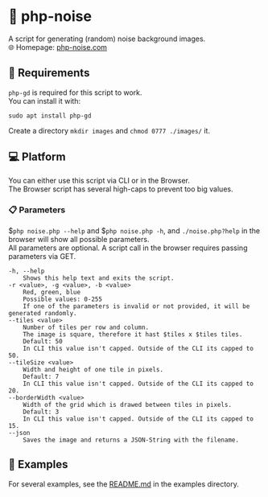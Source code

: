 # :milky_way: php-noise
A script for generating (random) noise background images.  
:globe_with_meridians: Homepage: [php-noise.com](https://php-noise.com)  

## :wrench: Requirements
`php-gd` is required for this script to work.  
You can install it with:  
```
sudo apt install php-gd
```
Create a directory `mkdir images` and `chmod 0777 ./images/` it.

## :computer: Platform
You can either use this script via CLI or in the Browser.  
The Browser script has several high-caps to prevent too big values.  

### :clipboard: Parameters
$`php noise.php --help` and $`php noise.php -h`, and `./noise.php?help` in the browser will show all possible parameters.  
All parameters are optional. A script call in the browser requires passing parameters via GET.

```
-h, --help
	Shows this help text and exits the script.
-r <value>, -g <value>, -b <value>
	Red, green, blue
	Possible values: 0-255
	If one of the parameters is invalid or not provided, it will be generated randomly.
--tiles <value>
	Number of tiles per row and column.
	The image is square, therefore it hast $tiles x $tiles tiles.
	Default: 50
	In CLI this value isn't capped. Outside of the CLI its capped to 50.
--tileSize <value>
	Width and height of one tile in pixels.
	Default: 7
	In CLI this value isn't capped. Outside of the CLI its capped to 20.
--borderWidth <value>
	Width of the grid which is drawed between tiles in pixels.
	Default: 3
	In CLI this value isn't capped. Outside of the CLI its capped to 15.
--json
	Saves the image and returns a JSON-String with the filename.
```

## :bookmark_tabs: Examples
For several examples, see the [README.md](https://github.com/RundesBalli/php-noise/blob/master/examples/README.md) in the examples directory.
